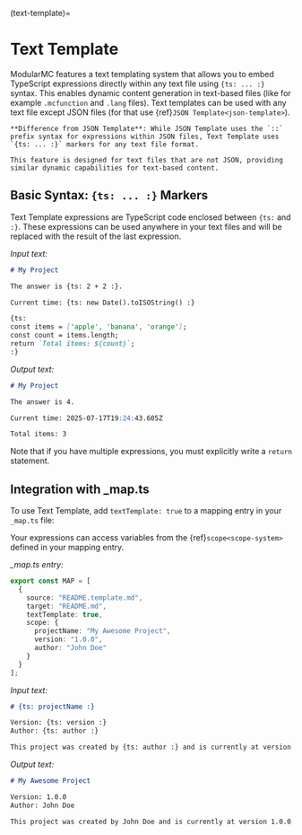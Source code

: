 (text-template)=
# Text Template

ModularMC features a text templating system that allows you to embed TypeScript expressions directly within any text file using `{ts: ... :}` syntax. This enables dynamic content generation in text-based files (like for example `.mcfunction` and `.lang` files). Text templates can be used with any text file except JSON files (for that use {ref}`JSON Template<json-template>`).


```{note}
**Difference from JSON Template**: While JSON Template uses the `::` prefix syntax for expressions within JSON files, Text Template uses `{ts: ... :}` markers for any text file format.

This feature is designed for text files that are not JSON, providing similar dynamic capabilities for text-based content.
```

## Basic Syntax: `{ts: ... :}` Markers

Text Template expressions are TypeScript code enclosed between `{ts:` and `:}`. These expressions can be used anywhere in your text files and will be replaced with the result of the last expression.

*Input text:*
```markdown
# My Project

The answer is {ts: 2 + 2 :}.

Current time: {ts: new Date().toISOString() :}

{ts:
const items = ['apple', 'banana', 'orange'];
const count = items.length;
return `Total items: ${count}`;
:}
```

*Output text:*
```markdown
# My Project

The answer is 4.

Current time: 2025-07-17T19:24:43.605Z

Total items: 3
```

Note that if you have multiple expressions, you must explicitly write a `return` statement.

## Integration with _map.ts

To use Text Template, add `textTemplate: true` to a mapping entry in your `_map.ts` file:

Your expressions can access variables from the {ref}`scope<scope-system>` defined in your mapping entry.

*_map.ts entry:*
```typescript
export const MAP = [
  {
    source: "README.template.md",
    target: "README.md",
    textTemplate: true,
    scope: {
      projectName: "My Awesome Project",
      version: "1.0.0",
      author: "John Doe"
    }
  }
];
```

*Input text:*
```markdown
# {ts: projectName :}

Version: {ts: version :}
Author: {ts: author :}

This project was created by {ts: author :} and is currently at version {ts: version :}.
```

*Output text:*
```markdown
# My Awesome Project

Version: 1.0.0
Author: John Doe

This project was created by John Doe and is currently at version 1.0.0.
```
